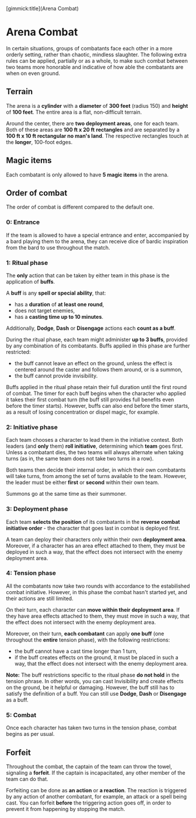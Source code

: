 [gimmick:title](Arena Combat)

# Arena Combat

In certain situations, groups of combatants face each other in a more orderly setting, rather than chaotic, mindless slaughter. The following extra rules can be applied, partially or as a whole, to make such combat between two teams more honorable and indicative of how able the combatants are when on even ground.

## Terrain

The arena is a **cylinder** with a **diameter** of **300 feet** (radius 150) and **height** of **100 feet**. The entire area is a flat, non-difficult terrain.

Around the center, there are **two deployment areas**, one for each team. Both of these areas are **100 ft x 20 ft** **rectangles** and are separated by a **100 ft x 10 ft rectangular no man's land**. The respective rectangles touch at the **longer**, 100-foot edges.

## Magic items

Each combatant is only allowed to have **5 magic items** in the arena.

## Order of combat

The order of combat is different compared to the default one.

### 0: Entrance

If the team is allowed to have a special entrance and enter, accompanied by a bard playing them to the arena, they can receive dice of bardic inspiration from the bard to use throughout the match.

### 1: Ritual phase

The **only** action that can be taken by either team in this phase is the application of **buffs**.

A **buff** is any **spell or special ability**, that:

* has a **duration** of **at least one round**,
* does not target enemies,
* has a **casting time up to 10 minutes**.

Additionally, **Dodge**, **Dash** or **Disengage** actions each **count as a buff**.

During the ritual phase, each team might administer **up to 3 buffs**, provided by any combination of its combatants. Buffs applied in this phase are further restricted:

* the buff cannot leave an effect on the ground, unless the effect is centered around the caster and follows them around, or is a summon,
* the buff cannot provide invisibility.

Buffs applied in the ritual phase retain their full duration until the first round of combat. The timer for each buff begins when the character who applied it takes their first combat turn (the buff still provides full benefits even before the timer starts). However, buffs can also end before the timer starts, as a result of losing concentration or dispel magic, for example.

### 2: Initiative phase

Each team chooses a character to lead them in the initiative contest. Both leaders (and **only** them) **roll initiative**, determining which **team** goes first. Unless a combatant dies, the two teams will always alternate when taking turns (as in, the same team does not take two turns in a row).

Both teams then decide their internal order, in which their own combatants will take turns, from among the set of turns available to the team. However, the leader must be either **first** or **second** within their own team.

Summons go at the same time as their summoner.

### 3: Deployment phase

Each team **selects the position** of its combatants in the **reverse combat initiative order** - the character that goes last in combat is deployed first.

A team can deploy their characters only within their own **deployment area**. Moreover, if a character has an area effect attached to them, they must be deployed in such a way, that the effect does not intersect with the enemy deployment area.

### 4: Tension phase

All the combatants now take two rounds with accordance to the estabilished combat initiative. However, in this phase the combat hasn't started yet, and their actions are still limited.

On their turn, each character can **move within their deployment area**. If they have area effects attached to them, they must move in such a way, that the effect does not intersect with the enemy deployment area.

Moreover, on their turn, **each combatant** can apply **one buff** (one throughout the **entire** tension phase), with the following restrictions:

* the buff cannot have a cast time longer than 1 turn,
* if the buff creates effects on the ground, it must be placed in such a way, that the effect does not intersect with the enemy deployment area.

**Note:** The buff restrictions specific to the ritual phase **do not hold** in the tension phrase. In other words, you can cast Invisibility and create effects on the ground, be it helpful or damaging. However, the buff still has to satisfy the definition of a buff. You can still use **Dodge**, **Dash** or **Disengage** as a buff.

### 5: Combat

Once each character has taken two turns in the tension phase, combat begins as per usual.

## Forfeit

Throughout the combat, the captain of the team can throw the towel, signaling a **forfeit**. If the captain is incapacitated, any other member of the team can do that.

Forfeiting can be done as **an action** or **a reaction**. The reaction is triggered by any action of another combatant, for example, an attack or a spell being cast. You can forfeit **before** the triggering action goes off, in order to prevent it from happening by stopping the match.